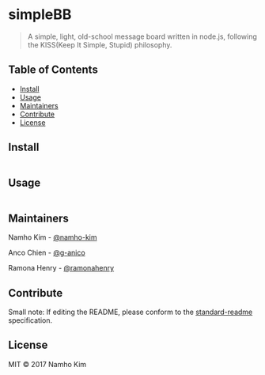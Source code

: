 # simpleBB


> A simple, light, old-school message board written in node.js, following the KISS(Keep It Simple, Stupid) philosophy.

## Table of Contents

- [Install](#install)
- [Usage](#usage)
- [Maintainers](#maintainers)
- [Contribute](#contribute)
- [License](#license)

## Install

```
```

## Usage

```
```

## Maintainers

Namho Kim - [@namho-kim](https://github.com/namho-kim)

Anco Chien - [@g-anico](https://github.com/g-anico)

Ramona Henry - [@ramonahenry](https://github.com/ramonahenry)

## Contribute



Small note: If editing the README, please conform to the [standard-readme](https://github.com/RichardLitt/standard-readme) specification.

## License

MIT © 2017 Namho Kim
